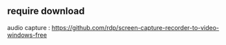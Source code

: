 ## require download 
audio capture : https://github.com/rdp/screen-capture-recorder-to-video-windows-free

